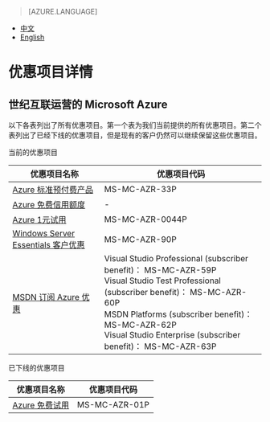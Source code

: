 <tags ms.service="legal" ms.date="" wacn.date="" wacn.lang="cn"/>

> [AZURE.LANGUAGE]
- [中文](/support/legal/offer-rate-plans/)
- [English](/support/legal/offer-rate-plans-en/)

# 优惠项目详情

## 世纪互联运营的 Microsoft Azure

以下各表列出了所有优惠项目。第一个表为我们当前提供的所有优惠项目。第二个表列出了已经下线的优惠项目，但是现有的客户仍然可以继续保留这些优惠项目。

当前的优惠项目

优惠项目名称							|优惠项目代码
------------------------------------|-----------------------------------------------------------------------
[Azure 标准预付费产品]				|MS-MC-AZR-33P
[Azure 免费信用额度]					|-
[Azure 1元试用]						|MS-MC-AZR-0044P
[Windows Server Essentials 客户优惠]	|MS-MC-AZR-90P
[MSDN 订阅 Azure 优惠]				|Visual Studio Professional (subscriber benefit)： MS-MC-AZR-59P<br/>Visual Studio Test Professional (subscriber benefit)： MS-MC-AZR-60P<br/>MSDN Platforms (subscriber benefit)： MS-MC-AZR-62P<br/>Visual Studio Enterprise (subscriber benefit)： MS-MC-AZR-63P  

已下线的优惠项目

优惠项目名称							|优惠项目代码
------------------------------------|-----------------------------------------------------------------------
[Azure 免费试用]						|MS-MC-AZR-01P
 
[Azure 标准预付费产品]: /offers/ms-mc-arz-33p/
[Azure 免费信用额度]: /offers/azure-monetary-credit/
[Azure 1元试用]: /offers/ms-mc-azr-44p/
[Windows Server Essentials 客户优惠]: /offers/ms-mc-azr-90p/
[MSDN 订阅 Azure 优惠]: /offers/ms-mc-arz-msdn/
[Azure 免费试用]: /offers/MS-MC-AZR-01P/